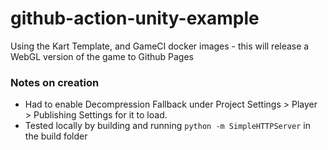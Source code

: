 # github-action-unity-example
Using the Kart Template, and GameCI docker images - this will release a WebGL version of the game to Github Pages

### Notes on creation

- Had to enable Decompression Fallback under Project Settings > Player > Publishing Settings for it to load.
- Tested locally by building and running `python -m SimpleHTTPServer` in the build folder